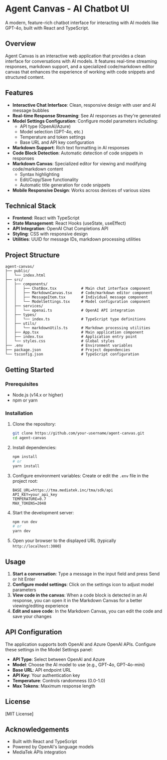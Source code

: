 # Agent Canvas - AI Chatbot UI

A modern, feature-rich chatbot interface for interacting with AI models like GPT-4o, built with
React and TypeScript.

## Overview

Agent Canvas is an interactive web application that provides a clean interface for conversations
with AI models. It features real-time streaming responses, markdown support, and a specialized
code/markdown editor canvas that enhances the experience of working with code snippets and
structured content.

## Features

- **Interactive Chat Interface**: Clean, responsive design with user and AI message bubbles
- **Real-time Response Streaming**: See AI responses as they're generated
- **Model Settings Configuration**: Configure model parameters including:
  - API type (OpenAI/Azure)
  - Model selection (GPT-4o, etc.)
  - Temperature and token settings
  - Base URL and API key configuration
- **Markdown Support**: Rich text formatting in AI responses
- **Code Block Detection**: Automatic detection of code snippets in responses
- **Markdown Canvas**: Specialized editor for viewing and modifying code/markdown content
  - Syntax highlighting
  - Edit/Copy/Save functionality
  - Automatic title generation for code snippets
- **Mobile Responsive Design**: Works across devices of various sizes

## Technical Stack

- **Frontend**: React with TypeScript
- **State Management**: React Hooks (useState, useEffect)
- **API Integration**: OpenAI Chat Completions API
- **Styling**: CSS with responsive design
- **Utilities**: UUID for message IDs, markdown processing utilities

## Project Structure

```
agent-canvas/
├── public/
│   └── index.html
├── src/
│   ├── components/
│   │   ├── ChatBox.tsx           # Main chat interface component
│   │   ├── MarkdownCanvas.tsx    # Code/markdown editor component
│   │   ├── MessageItem.tsx       # Individual message component
│   │   └── ModelSettings.tsx     # Model configuration component
│   ├── services/
│   │   └── openai.ts             # OpenAI API integration
│   ├── types/
│   │   └── index.ts              # TypeScript type definitions
│   ├── utils/
│   │   └── markdownUtils.ts      # Markdown processing utilities
│   ├── App.tsx                   # Main application component
│   ├── index.tsx                 # Application entry point
│   └── styles.css                # Global styles
├── .env                          # Environment variables
├── package.json                  # Project dependencies
└── tsconfig.json                 # TypeScript configuration
```

## Getting Started

### Prerequisites

- Node.js (v14.x or higher)
- npm or yarn

### Installation

1. Clone the repository:

   ```bash
   git clone https://github.com/your-username/agent-canvas.git
   cd agent-canvas
   ```

2. Install dependencies:

   ```bash
   npm install
   # or
   yarn install
   ```

3. Configure environment variables: Create or edit the `.env` file in the project root:

   ```
   BASE_URL=https://tma.mediatek.inc/tma/sdk/api
   API_KEY=your_api_key
   TEMPERATURE=0.7
   MAX_TOKENS=2048
   ```

4. Start the development server:

   ```bash
   npm run dev
   # or
   yarn dev
   ```

5. Open your browser to the displayed URL (typically `http://localhost:3000`)

## Usage

1. **Start a conversation**: Type a message in the input field and press Send or hit Enter
2. **Configure model settings**: Click on the settings icon to adjust model parameters
3. **View code in the canvas**: When a code block is detected in an AI response, you can open it in
   the Markdown Canvas for a better viewing/editing experience
4. **Edit and save code**: In the Markdown Canvas, you can edit the code and save your changes

## API Configuration

The application supports both OpenAI and Azure OpenAI APIs. Configure these settings in the Model
Settings panel:

- **API Type**: Select between OpenAI and Azure
- **Model**: Choose the AI model to use (e.g., GPT-4o, GPT-4o-mini)
- **Base URL**: API endpoint URL
- **API Key**: Your authentication key
- **Temperature**: Controls randomness (0.0-1.0)
- **Max Tokens**: Maximum response length

## License

[MIT License]

## Acknowledgements

- Built with React and TypeScript
- Powered by OpenAI's language models
- MediaTek APIs integration
